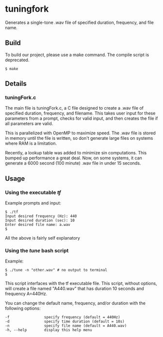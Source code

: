 tuningfork
==========

Generates a single-tone .wav file of specified duration, frequency, and
file name.

Build
-----

To build our project, please use a make command. The compile script is
deprecated.
```
$ make
```

Details
-------

### tuningFork.c

The main file is tuningFork.c, a C file designed to create a .wav file of
specified duration, frequency, and filename. This takes user input for
these parameters from a prompt, checks for valid input, and then creates
the file if all parameters are valid.

This is parallelized with OpenMP to maximize speed. The .wav file is stored
in memory until the file is written, so don't generate large files on
systems where RAM is a limitation.

Recently, a lookup table was added to minimize sin computations. This
bumped up performance a great deal. Now, on some systems, it can generate a
6000 second (100 minute) .wav file in under 15 seconds.

Usage
-----

### Using the executable *tf*
Example prompts and input:
```
$ ./tf
Input desired frequency (Hz): 440
Input desired duration (sec): 10
Enter desired file name: a.wav
$
```
All the above is fairly self explanatory

### Using the *tune* bash script
Example:
```
$ ./tune -n "other.wav" # no output to terminal
$
```
This script interfaces with the tf executable file. This script, without
options, will create a file named "A440.wav" that has duration 10 seconds
and frequency A=440Hz.

You can change the default name, frequency, and/or duration with the
following options:
```
-f                specify frequency (default = 440Hz)
-d                specify time duration (default = 10s)
-n                specify file name (default = A440.wav)
-h, --help        display this help menu
```
